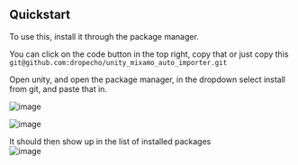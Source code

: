 ## Quickstart

To use this, install it through the package manager.

You can click on the code button in the top right, copy that or just copy this 
```git@github.com:dropecho/unity_mixamo_auto_importer.git```

Open unity, and open the package manager, in the dropdown select install from git, and paste that in.

![image](https://user-images.githubusercontent.com/316782/133017967-0cfd5087-bf10-4df3-87fe-cd46549edba8.png)

![image](https://user-images.githubusercontent.com/316782/133018219-fe062677-fe74-483b-a416-a82d81b8fc9d.png)

It should then show up in the list of installed packages  
![image](https://user-images.githubusercontent.com/316782/137644044-db040f69-27aa-476c-ac6b-cea32bae5315.png)
